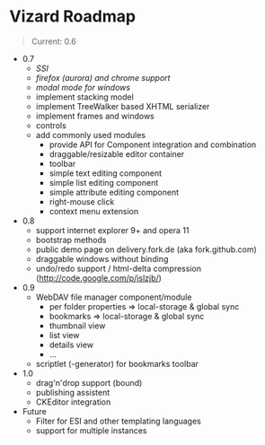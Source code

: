 # Vizard Roadmap

> Current: 0.6

* 0.7
  * *SSI*
  * *firefox (aurora) and chrome support*
  * *modal mode for windows*
  * implement stacking model
  * implement TreeWalker based XHTML serializer
  * implement frames and windows
  * controls
  * add commonly used modules
    * provide API for Component integration and combination
    * draggable/resizable editor container
    * toolbar
    * simple text editing component
    * simple list editing component
    * simple attribute editing component
    * right-mouse click
    * context menu extension
* 0.8
  * support internet explorer 9+ and opera 11
  * bootstrap methods
  * public demo page on delivery.fork.de (aka fork.github.com)
  * draggable windows without binding
  * undo/redo support / html-delta compression (http://code.google.com/p/jslzjb/)
* 0.9
  * WebDAV file manager component/module
    * per folder properties => local-storage & global sync
    * bookmarks => local-storage & global sync
    * thumbnail view
    * list view
    * details view
    * ...
  * scriptlet (-generator) for bookmarks toolbar
* 1.0
  * drag'n'drop support (bound)
  * publishing assistent
  * CKEditor integration
* Future
  * Filter for ESI and other templating languages
  * support for multiple instances
